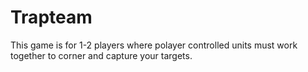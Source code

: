 # Trapteam

This game is for 1-2 players where polayer controlled units must work together to corner and capture your targets.